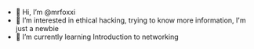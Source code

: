 - 👋 Hi, I’m @mrfoxxi
- 👀 I’m interested in ethical hacking, trying to know more information, I'm just a newbie
- 🌱 I’m currently learning Introduction to networking

<!---
mrfoxxi/mrfoxxi is a ✨ special ✨ repository because its `README.md` (this file) appears on your GitHub profile.
You can click the Preview link to take a look at your changes.
--->
